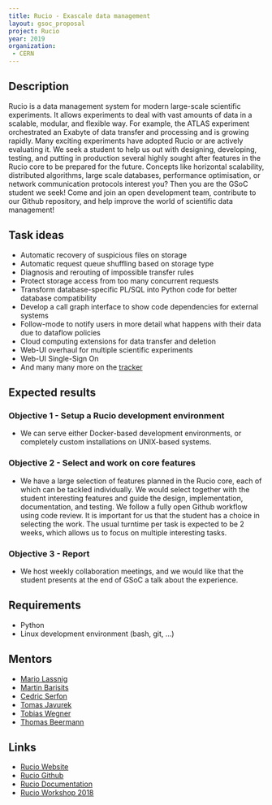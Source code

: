 ```yaml
---
title: Rucio - Exascale data management
layout: gsoc_proposal
project: Rucio
year: 2019
organization:
 - CERN
---
```


## Description

Rucio is a data management system for modern large-scale scientific experiments. It allows experiments to deal with vast amounts of data in a scalable, modular, and flexible way. For example, the ATLAS experiment orchestrated an Exabyte of data transfer and processing and is growing rapidly. Many exciting experiments have adopted Rucio or are actively evaluating it. We seek a student to help us out with designing, developing, testing, and putting in production several highly sought after features in the Rucio core to be prepared for the future. Concepts like horizontal scalability, distributed algorithms, large scale databases, performance optimisation, or network communication protocols interest you? Then you are the GSoC student we seek! Come and join an open development team, contribute to our Github repository, and help improve the world of scientific data management!

## Task ideas

- Automatic recovery of suspicious files on storage
- Automatic request queue shuffling based on storage type
- Diagnosis and rerouting of impossible transfer rules
- Protect storage access from too many concurrent requests
- Transform database-specific PL/SQL into Python code for better database compatibility
- Develop a call graph interface to show code dependencies for external systems
- Follow-mode to notify users in more detail what happens with their data due to dataflow policies
- Cloud computing extensions for data transfer and deletion
- Web-UI overhaul for multiple scientific experiments
- Web-UI Single-Sign On
- And many many more on the [tracker](https://github.com/rucio/rucio/issues)

## Expected results

### Objective 1 - Setup a Rucio development environment

- We can serve either Docker-based development environments, or completely custom installations on UNIX-based systems.

### Objective 2 - Select and work on core features

- We have a large selection of features planned in the Rucio core, each of which can be tackled individually. We would select together with the student interesting features and guide the design, implementation, documentation, and testing. We follow a fully open Github workflow using code review. It is important for us that the student has a choice in selecting the work. The usual turntime per task is expected to be 2 weeks, which allows us to focus on multiple interesting tasks.

### Objective 3 - Report

- We host weekly collaboration meetings, and we would like that the student presents at the end of GSoC a talk about the experience.

## Requirements

- Python
- Linux development environment (bash, git, ...)

## Mentors

- [Mario Lassnig](mailto:Mario.Lassnig@cern.ch)
- [Martin Barisits](mailto:Martin.Barisits@cern.ch)
- [Cedric Serfon](mailto:Cedric.Serfon@cern.ch)
- [Tomas Javurek](mailto:Tomas.Javurek@cern.ch)
- [Tobias Wegner](mailto:Tobias.Wegner@cern.ch)
- [Thomas Beermann](mailto:Thomas.Beermann@cern.ch)

## Links

- [Rucio Website](https://rucio.cern.ch)
- [Rucio Github](https://github.com/rucio/rucio)
- [Rucio Documentation](https://rucio.readthedocs.io/en/latest/)
- [Rucio Workshop 2018](https://indico.cern.ch/event/676472/)

